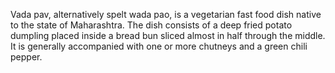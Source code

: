 Vada pav, alternatively spelt wada pao, is a vegetarian fast food dish native to the state of Maharashtra. The dish consists of a deep fried potato dumpling placed inside a bread bun sliced almost in half through the middle. It is generally accompanied with one or more chutneys and a green chili pepper.